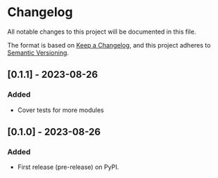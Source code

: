 # Changelog

All notable changes to this project will be documented in this file.

The format is based on [Keep a Changelog](https://keepachangelog.com/en/1.0.0/),
and this project adheres to [Semantic Versioning](https://semver.org/spec/v2.0.0.html).

## [0.1.1] - 2023-08-26

### Added

- Cover tests for more modules

## [0.1.0] - 2023-08-26

### Added

- First release (pre-release) on PyPI.
